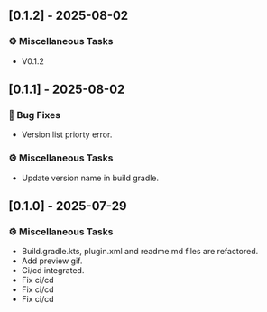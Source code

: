 ## [0.1.2] - 2025-08-02

### ⚙️ Miscellaneous Tasks

- V0.1.2
## [0.1.1] - 2025-08-02

### 🐛 Bug Fixes

- Version list priorty error.

### ⚙️ Miscellaneous Tasks

- Update version name in build gradle.
## [0.1.0] - 2025-07-29

### ⚙️ Miscellaneous Tasks

- Build.gradle.kts, plugin.xml and readme.md files are refactored.
- Add preview gif.
- Ci/cd integrated.
- Fix ci/cd
- Fix ci/cd
- Fix ci/cd
